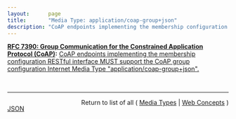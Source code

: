 ```yaml
---
layout:      page
title:       "Media Type: application/coap-group+json"
description: "CoAP endpoints implementing the membership configuration RESTful interface MUST support the CoAP group configuration Internet Media Type \"application/coap-group+json\"."
---
```


**[RFC 7390: Group Communication for the Constrained Application Protocol (CoAP)](/specs/IETF/RFC/7390 "The Constrained Application Protocol (CoAP) is a specialized web transfer protocol for constrained devices and constrained networks. It is anticipated that constrained devices will often naturally operate in groups (e.g., in a building automation scenario, all lights in a given room may need to be switched on/off as a group). This specification defines how CoAP should be used in a group communication context.  An approach for using CoAP on top of IP multicast is detailed based on existing CoAP functionality as well as new features introduced in this specification.  Also, various use cases and corresponding protocol flows are provided to illustrate important concepts.  Finally, guidance is provided for deployment in various network topologies."):** [CoAP endpoints implementing the membership configuration RESTful interface MUST support the CoAP group configuration Internet Media Type "application/coap-group+json".](http://tools.ietf.org/html/rfc7390#section-2.6.2.1 "Read documentation for Media Type &#34;application/coap-group+json&#34;")

<br/>
<hr/>

<p style="float : left"><a href="application/coap-group+json.json" title="JSON representing this particular Web Concept">JSON</a></p>
<p style="text-align: right">Return to list of all ( <a href="../media-types">Media Types</a> | <a href="../">Web Concepts</a> )</p>
